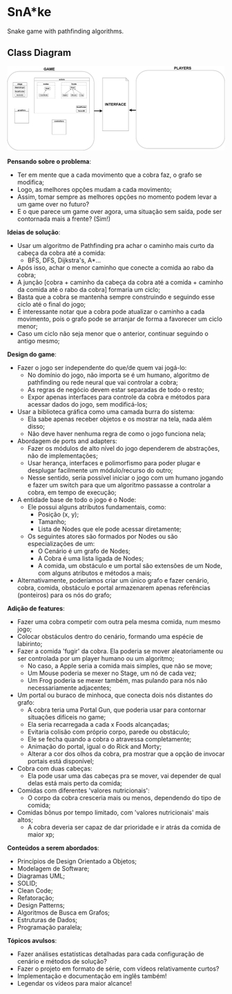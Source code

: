 # SnA*ke

Snake game with pathfinding algorithms.

## Class Diagram

![Class Diagram](/SnAke.png "Class Diagram")

**Pensando sobre o problema**:
- Ter em mente que a cada movimento que a cobra faz, o grafo se modifica;
- Logo, as melhores opções mudam a cada movimento;
- Assim, tomar sempre as melhores opções no momento podem levar a um game over no futuro?
- E o que parece um game over agora, uma situação sem saída, pode ser contornada mais a frente? (Sim!)

**Ideias de solução**:
- Usar um algoritmo de Pathfinding pra achar o caminho mais curto da cabeça da cobra até a comida:
    - BFS, DFS, Dijkstra's, A*...
- Após isso, achar o menor caminho que conecte a comida ao rabo da cobra;
- A junção [cobra + caminho da cabeça da cobra até a comida + caminho da comida até o rabo da cobra] formaria um ciclo;
- Basta que a cobra se mantenha sempre construindo e seguindo esse ciclo até o final do jogo;
- É interessante notar que a cobra pode atualizar o caminho a cada movimento, pois o grafo pode se arranjar de forma a favorecer um ciclo menor;
- Caso um ciclo não seja menor que o anterior, continuar seguindo o antigo mesmo;

**Design do game**:
- Fazer o jogo ser independente do que/de quem vai jogá-lo:
    - No domínio do jogo, não importa se é um humano, algoritmo de pathfinding ou rede neural que vai controlar a cobra;
    - As regras de negócio devem estar separadas de todo o resto;
    - Expor apenas interfaces para controle da cobra e métodos para acessar dados do jogo, sem modificá-los;
- Usar a biblioteca gráfica como uma camada burra do sistema:
    - Ela sabe apenas receber objetos e os mostrar na tela, nada além disso;
    - Não deve haver nenhuma regra de como o jogo funciona nela;
- Abordagem de ports and adapters:
    - Fazer os módulos de alto nível do jogo dependerem de abstrações, não de implementações;
    - Usar herança, interfaces e polimorfismo para poder plugar e desplugar facilmente um módulo/recurso do outro;
    - Nesse sentido, seria possível iniciar o jogo com um humano jogando e fazer um switch para que um algoritmo passasse a controlar a cobra, em tempo de execução;
- A entidade base de todo o jogo é o Node:
    - Ele possui alguns atributos fundamentais, como:
        - Posição (x, y);
	    - Tamanho;
	    - Lista de Nodes que ele pode acessar diretamente;
    - Os seguintes atores são formados por Nodes ou são especializações de um:
        - O Cenário é um grafo de Nodes;
        - A Cobra é uma lista ligada de Nodes;
        - A comida, um obstáculo e um portal são extensões de um Node, com alguns atributos e métodos a mais;
- Alternativamente, poderíamos criar um único grafo e fazer cenário, cobra, comida, obstáculo e portal armazenarem apenas referências (ponteiros) para os nós do grafo;

**Adição de features**:
- Fazer uma cobra competir com outra pela mesma comida, num mesmo jogo;
- Colocar obstáculos dentro do cenário, formando uma espécie de labirinto;
- Fazer a comida 'fugir' da cobra. Ela poderia se mover aleatoriamente ou ser controlada por um player humano ou um algoritmo;
    - No caso, a Apple seria a comida mais simples, que não se move;
    - Um Mouse poderia se mexer no Stage, um nó de cada vez;
    - Um Frog poderia se mexer também, mas pulando para nós não necessariamente adjacentes;
- Um portal ou buraco de minhoca, que conecta dois nós distantes do grafo:
    - A cobra teria uma Portal Gun, que poderia usar para contornar situações difíceis no game;
    - Ela seria recarregada a cada x Foods alcançadas;
    - Evitaria colisão com próprio corpo, parede ou obstáculo;
    - Ele se fecha quando a cobra o atravessa completamente;
    - Animação do portal, igual o do Rick and Morty;
    - Alterar a cor dos olhos da cobra, pra mostrar que a opção de invocar portais está disponível;
- Cobra com duas cabeças:
    - Ela pode usar uma das cabeças pra se mover, vai depender de qual delas está mais perto da comida;
- Comidas com diferentes 'valores nutricionais':
    - O corpo da cobra cresceria mais ou menos, dependendo do tipo de comida;
- Comidas bônus por tempo limitado, com 'valores nutricionais' mais altos;
    - A cobra deveria ser capaz de dar prioridade e ir atrás da comida de maior xp;

**Conteúdos a serem abordados**:
- Princípios de Design Orientado a Objetos;
- Modelagem de Software;
- Diagramas UML;
- SOLID;
- Clean Code;
- Refatoração;
- Design Patterns;
- Algoritmos de Busca em Grafos;
- Estruturas de Dados;
- Programação paralela;

**Tópicos avulsos**:
- Fazer análises estatísticas detalhadas para cada configuração de cenário e métodos de solução?
- Fazer o projeto em formato de série, com vídeos relativamente curtos?
- Implementação e documentação em inglês também!
- Legendar os vídeos para maior alcance!
